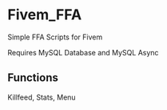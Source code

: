 # Fivem_FFA
Simple FFA Scripts for Fivem

Requires MySQL Database and MySQL Async

## Functions
Killfeed,
Stats,
Menu
